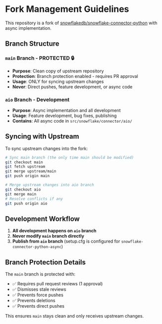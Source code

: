 # Fork Management Guidelines

This repository is a fork of [snowflakedb/snowflake-connector-python](https://github.com/snowflakedb/snowflake-connector-python) with async implementation.

## Branch Structure

### `main` Branch - PROTECTED 🔒
- **Purpose**: Clean copy of upstream repository
- **Protection**: Branch protection enabled - requires PR approval
- **Usage**: ONLY for syncing upstream changes
- **Never**: Direct pushes, feature development, or async code

### `aio` Branch - Development
- **Purpose**: Async implementation and all development
- **Usage**: Feature development, bug fixes, publishing
- **Contains**: All async code in `src/snowflake/connector/aio/`

## Syncing with Upstream

To sync upstream changes into the fork:

```bash
# Sync main branch (the only time main should be modified)
git checkout main
git fetch upstream
git merge upstream/main
git push origin main

# Merge upstream changes into aio branch
git checkout aio  
git merge main
# Resolve conflicts if any
git push origin aio
```

## Development Workflow

1. **All development happens on `aio` branch**
2. **Never modify `main` branch directly**
3. **Publish from `aio` branch** (setup.cfg is configured for `snowflake-connector-python-async`)

## Branch Protection Details

The `main` branch is protected with:
- ✅ Requires pull request reviews (1 approval)
- ✅ Dismisses stale reviews
- ✅ Prevents force pushes
- ✅ Prevents deletions
- ✅ Prevents direct pushes

This ensures `main` stays clean and only receives upstream changes.